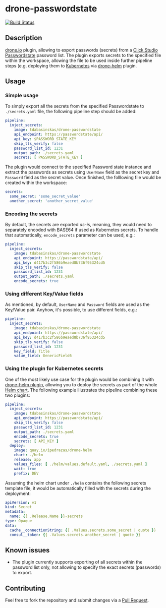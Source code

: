# drone-passwordstate

[![Build Status](https://travis-ci.org/TDabasinskas/drone-passwordstate.svg?branch=master)](https://travis-ci.org/TDabasinskas/drone-passwordstate)

## Description

[drone.io](https://drone.io/) plugin, allowing to export passwords (secrets) from a [Click Studio Passwordstate](https://www.clickstudios.com.au/) password list. The plugin exports secrets to the specified file within the workspace, allowing the file to be used inside further pipeline steps (e.g. deploying them to [Kubernetes](https://kubernetes.io/) via [drone-helm](https://github.com/ipedrazas/drone-helm) plugin.

## Usage

### Simple usage

To simply export all the secrets from the specified Passwordstate to `./secrets.yaml` file, the following pipeline step should be added:

```yaml
pipeline:
  inject_secrets:
    image: tdabasinskas/drone-passwordstate
    api_endpoint: https://passwordstate/api/
    api_key: $PASSWORD_STATE_KEY
    skip_tls_verify: false
    password_list_id: 1231
    output_path: ./secrets.yaml
    secrets: [ PASSWORD_STATE_KEY ]
```

The plugin would connect to the specified Password state instance and extract the passwords as secrets using `UserName` field as the secret key and `Password` field as the secret value. Once finished, the folllowing file would be created within the workspace:

```yaml
secrets:
  some_secret: 'some_secret_value'
  another_secret: 'another_secret_value'
```

### Encoding the secrets

By default, the secrets are exported *as-is*, meaning, they would need to separately encoded with BASE64 if used as Kubernetes secrets. To handle that automatically, `encode_secrets` parameter can be used, e.g.:

```yaml
pipeline:
  inject_secrets:
    image: tdabasinskas/drone-passwordstate
    api_endpoint: https://passwordstate/api/
    api_key: d417b3c2f586b9eaed8b736f95324cd5
    skip_tls_verify: false
    password_list_id: 1231
    output_path: ./secrets.yaml
    encode_secrets: true
```

### Using different Key/Value fields

As mentioned, by default, `UserName` and `Password` fields are used as the Key/Value pair. Anyhow, it's possible, to use different fields, e.g.:

```yaml
pipeline:
  inject_secrets:
    image: tdabasinskas/drone-passwordstate
    api_endpoint: https://passwordstate/api/
    api_key: d417b3c2f586b9eaed8b736f95324cd5
    skip_tls_verify: false
    password_list_id: 1231
    key_field: Title
    value_field: GenericField6
```

### Using the plugin for Kubernetes secrets

One of the most likely use case for the plugin would be combining it with [drone-helm plugin](https://github.com/ipedrazas/drone-helm), allowing you to deploy the secrets as part of the whole [Helm chart](https://github.com/kubernetes/helm). The following example illustrates the pipeline combining these two plugins:

```yaml
pipeline:
  inject_secrets:
    image: tdabasinskas/drone-passwordstate
    api_endpoint: https://passwordstate/api/
    skip_tls_verify: false
    password_list_id: 1231
    output_path: ./secrets.yaml
    encode_secrets: true
    secrets: [ API_KEY ]
  deploy:
    image: quay.io/ipedrazas/drone-helm
    chart: ./helm
    release: app
    values_files: [ ./helm/values.default.yaml, ./secrets.yaml ]
    wait: true
    prefix: DEV
```

Assuming the helm chart under `./helm` contains the following secrets template file, it would be automatically filled with the secrets during the deployment:

```yaml
apiVersion: v1
kind: Secret
metadata:
  name: {{ .Release.Name }}-secrets
type: Opaque
data:
  cache__connectionString: {{ .Values.secrets.some_secret | quote }}
  consul__token: {{ .Values.secrets.another_secret | quote }}
```

## Known issues

- The plugin currently supports exporting of all secrets within the password list only, not allowing to specify the exact secrets (passwords) to export.

## Contributing

Feel free to fork the repository and submit changes via a [Pull Request](https://github.com/TDabasinskas/drone-passwordstate/compare).
